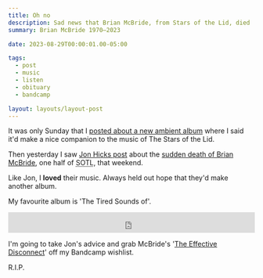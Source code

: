 ```yaml
---
title: Oh no
description: Sad news that Brian McBride, from Stars of the Lid, died
summary: Brian McBride 1970–2023

date: 2023-08-29T00:00:01.00-05:00

tags:
  - post
  - music
  - listen
  - obituary
  - bandcamp

layout: layouts/layout-post
---
```

It was only Sunday that I <a href="/posts/2023-08-27-listen-vegas-dust/" title="">posted about a new ambient album</a> where I said it'd make a nice companion to the music of The Stars of the Lid.

Then yesterday I saw <a href="https://hicks.design/journal/brian-mcbride-1970-2023" title="">Jon Hicks post</a> about the <a href="https://www.instagram.com/p/CwdDLnWtCO-/" title="official instagram post">sudden death of Brian McBride</a>, one half of <abbr title="Stars of the Lid">SOTL</abbr>, that weekend.

Like Jon, I <strong>loved</strong> their music. Always held out hope that they'd make another album.

My favourite album is 'The Tired Sounds of'.

<iframe style="border: 0; width: 100%; height: 42px;" src="https://bandcamp.com/EmbeddedPlayer/album=4250292041/size=small/bgcol=ffffff/linkcol=0687f5/track=4038927639/transparent=true/" seamless><a href="https://starsofthelid.bandcamp.com/album/the-tired-sounds-of">The Tired Sounds of by Stars of the Lid</a></iframe>

I'm going to take Jon's advice and grab McBride's '<a href="https://starsofthelid.bandcamp.com/album/the-effective-disconnect" title="Bandcamp page">The Effective Disconnect</a>' off my Bandcamp wishlist.

R.I.P.